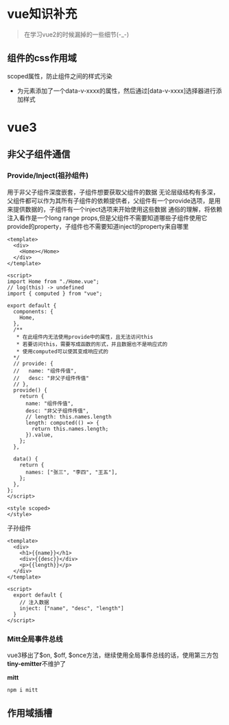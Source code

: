 # vue知识补充
> 在学习vue2的时候漏掉的一些细节(-_-)

## 组件的css作用域
scoped属性，防止组件之间的样式污染
- 为元素添加了一个data-v-xxxx的属性，然后通过[data-v-xxxx]选择器进行添加样式

# vue3

## 非父子组件通信

### Provide/Inject(祖孙组件)
用于非父子组件深度嵌套，子组件想要获取父组件的数据
无论层级结构有多深，父组件都可以作为其所有子组件的依赖提供者，父组件有一个provide选项，是用来提供数据的，子组件有一个inject选项来开始使用这些数据
通俗的理解，将依赖注入看作是一个long range props,但是父组件不需要知道哪些子组件使用它provide的property，子组件也不需要知道inject的property来自哪里

```vue
<template>
  <div>
    <Home></Home>
  </div>
</template>

<script>
import Home from "./Home.vue";
// log(this) -> undefined
import { computed } from "vue";

export default {
  components: {
    Home,
  },
  /**
   * 在此组件内无法使用provide中的属性，且无法访问this
   * 若要访问this，需要写成函数的形式，并且数据也不是响应式的
   * 使用computed可以使其变成响应式的
  */
  // provide: {
  //   name: "组件传值",
  //   desc: "非父子组件传值"
  // },
  provide() {
    return {
      name: "组件传值",
      desc: "非父子组件传值",
      // length: this.names.length
      length: computed(() => {
        return this.names.length;
      }).value,
    };
  },

  data() {
    return {
      names: ["张三", "李四", "王五"],
    };
  },
};
</script>

<style scoped>
</style>
```

子孙组件
```vue
<template>
  <div>
    <h1>{{name}}</h1>
    <div>{{desc}}</div>
    <p>{{length}}</p>
  </div>
</template>

<script>
  export default {
    // 注入数据
    inject: ["name", "desc", "length"]
  }
</script>
```

### Mitt全局事件总线

vue3移出了$on, $off, $once方法，继续使用全局事件总线的话，使用第三方包
**tiny-emitter**不维护了

**mitt**
```js
npm i mitt
```

## 作用域插槽